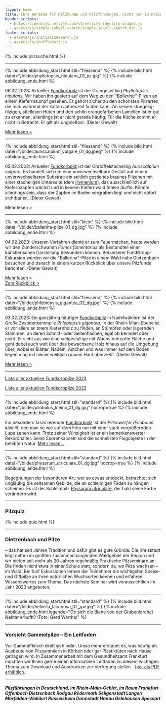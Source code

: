 ```yaml
---
layout: home
title: Ihre Adresse für Pilzkunde und Pilzführungen, nicht nur im Rhein-Main-Gebiet
header_scripts:
  - https://identity.netlify.com/v1/netlify-identity-widget.js
  - assets/js/simple-jekyll-search/simple-jekyll-search.min.js
footer_scripts:
  - assets/js/initializeSearch.js
  - assets/js/shuffleQuiz.js
---
```

{% include pilzsuche.html %}

- - -

{% include abbildung_start.html stil="fliessend" %}
{% include bild.html datei="/bilder/phyllotopsis_nidulans_01_pz.jpg" %}
{% include abbildung_ende.html %}

06.02.2023: Aktueller [Fundkorbpilz](AA "Glossar-") ist der Orangeseitling *Phyllotopsis nidulans*. Wir haben ihn gestern auf dem Weg zu den [*"Ballerina"*-Pilzen](/termine) an einem Kiefernstumpf gesehen. Er gehört sicher zu den schönsten Pilzarten, die man während der kalten Jahreszeit finden kann. An seinen striegelig-filzigen, stiellosen Hüten und den schön orangefarbenen Lamellen ist er gut zu erkennen, allerdings ist er nicht gerade häufig. Für die Küche kommt er nicht in Betracht. Er gilt als ungnießbar. (Dieter Gewalt)

[Mehr lesen >](/pilze/phyllotopsis-nidulans-orangeseitling)

<div style="clear:  both"></div>

- - -

{% include abbildung_start.html stil="fliessend" %}
{% include bild.html datei="/bilder/auriscalpium_vulgare_01_dg.jpeg" %}
{% include abbildung_ende.html %}

05.02.2023: Aktueller [Fundkorbpilz](AA "Glossar-") ist der Ohrlöffelstacheling *Auriscalpium vulgare*. Es handelt sich um eine unverwechselbare Gestalt auf einem unverwechselbaren Substrat: ein seitlich gestieltes braunes Pilzchen mit einer stacheligen Unterseite (dem [Hymenium](Hymenium "Glossar")), das ausschließlich auf Kiefernzapfen wächst und in keinem Kiefernwald fehlen dürfte. Könnte allerdings sein, dass der Zapfen im Boden vergraben liegt und nicht sofort sichtbar ist. (Dieter Gewalt)

Mehr lesen >

<div style="clear:  both"></div>

- - -

{% include abbildung_start.html stil="klein" %}
{% include bild.html datei="/bilder/ballerina-pilze_01_dg.jpg" %}
{% include abbildung_ende.html %}

04.02.2023:  Unseren Vorfahren diente er zum Feuermachen, heute werden wir den Zunderschwamm *Fomes fomentarius* als Bestandteil einer künstlerischen Darstellung bewundern können. Bei unserer FundGroup-Exkursion werden wir die "Ballerina"-Pilze in einem Wald nahe Dietzenbach besuchen und danach in einem kurzen Rückblick über unsere Pilzfunde berichten. (Dieter Gewalt)

[Mehr lesen >](/pilze/fomes-fomentarius-zunderschwamm)\
[Zum Rückblick >](/termine)

- - -

{% include abbildung_start.html stil="fliessend" %}
{% include bild.html datei="/bilder/phlebiopsis_gigantea_02_dg.jpg" %}
{% include abbildung_ende.html %}

03.02.2023: Ein ganzjährig häufiger [Fundkorbpilz](AA "Glossar-") in Nadelwäldern ist der Große Zystidenkammpilz *Phlebiopsis gigantea*. In der Rhein-Mian-Ebene ist er vor allem an totem Kiefernholz zu finden, an Stümpfen oder lagernden Stämmen, an deren Schnitt- oder Seitenflächen, egal ob berindet oder nicht. Er sieht aus wie eine vielgestaltige mit Wachs betropfte Fläche und geht dabei auch weit über das bewachsene Holz hinaus auf die Umgebung über, wobei er Blätter, Nadeln, Ästchen und was immer auf dem Boden liegen mag mit seiner weißlich grauen Haut überzieht. (Dieter Gewalt)

[Mehr lesen >](/pilze/phlebiopsis-gigantea-großer-zystidenkammpilz)

<div style="clear:  both"></div>

- - -

[Liste aller aktuellen Fundkorbpilze 2023](/artikel/liste-aller-aktuellen-fundkorbpilze-2023.html)

[Liste aller aktuellen Fundkorbpilze 2022](/artikel/liste-aller-aktuellen-fundkorbpilze-2022.html)

- - -

{% include abbildung_start.html stil="standard" %}
{% include bild.html datei="/bilder/pilobolus_kleinii_01_dg.jpg" nocrop=true %}
{% include abbildung_ende.html %}

Ein besonders faszinierender [Fundkorbpilz](AA "Glossar-") ist der *Pillenwerfer (Pilobolus kleinii)*, den man so wie auf dem Foto nur mit einer stark vergrößernden Lupe sehen kann. Trotz seiner Winzigkeit ist er ein bemerkenswerter Rekordhalter. Seine Sporenkapseln sind die schnellsten Flugobjekte in der belebten Natur. [Mehr lesen...](/pilze/pilobolus-kleinii-pillenwerfer)

- - -

{% include abbildung_start.html stil="standard" %}
{% include bild.html datei="/bilder/physarum_utriculare_01_dg.jpg" nocrop=true %}
{% include abbildung_ende.html %}

Begegnungen der besonderen Art: wer so etwas entdeckt, betrachtet sich ungläubig die seltsamen Gebilde, die an schleimigen Fäden zu hängen scheinen. Es ist der Schleimpilz [Physarum utriculare](/pilze/physarum-utriculare-fadenfruchtschleimpilz), der bald seine Farbe verändern wird.

- - -

### Pilzquiz

{% include quiz.html %}

- - -

### Dietzenbach und Pilze

– das hat seit Jahren Tradition und dafür gibt es gute Gründe. Die Kreisstadt liegt mitten im größten zusammenhängenden Waldgebiet der Region und wir bieten seit mehr als 20 Jahren regelmäßig Praktische Pilzseminare an. Die finden nicht etwa in einer Schule statt, sondern da, wo Pilze wachsen – im Wald. Bei fünf Exkursionen lernen die Teilnehmer die wichtigsten Speise- und Giftpilze an ihren natürlichen Wuchsorten kennen und erfahren Wissenswertes zum Thema. Das nächste Seminar wird voraussichtlich im Jahr 2023 angeboten.  

- - -

{% include abbildung_start.html stil="standard" %}
{% include bild.html datei="/bilder/helvella_lacunosa_02_gw.jpg" %}
{% include abbildung_ende.html legende="Ob sich die Biene von der <a href='/pilze/helvella-lacunosa-grubenlorchel'>Grubenlorchel</a> Nektar erhofft?  (Foto: Gerd Wartha)" %}

- - -

### Vorsicht Gammelpilze – Ein Leitfaden

Vor Gammelfleisch ekelt sich jeder. Umso mehr erstaunt es, was häufig als Ausbeute von Pilzsammlern in Körben oder gar Plastiktüten nach Hause getragen wird. In Zusammenarbeit mit dem Gesundheitsamt Frankfurt möchten wir Ihnen gerne einen informativen Leitfaden zu diesem wichtigen Thema zum Download und Ausdrucken zur Verfügung stellen – [hier als PDF erhältlich](/assets/docs/Fundkorb.de-Gammelpilze.pdf).

- - -

##### Pilzführungen in Deutschland, im Rhein-Main-Gebiet, im Raum Frankfurt Offenbach Dietzenbach Rodgau Rödermark Seligenstadt Langen Mörfelden-Walldort Rüsselsheim Darmstadt Hanau Gelnhausen Spessart